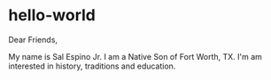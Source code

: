 # hello-world

Dear Friends,

My name is Sal Espino Jr. I am a Native Son of Fort Worth, TX. 
I'm am interested in history, traditions and education. 
